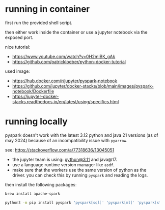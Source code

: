 # running in container

first run the provided shell script.

then either work inside the container or use a jupyter notebook via the exposed port.

nice tutorial:

-   https://www.youtube.com/watch?v=0H2miBK_gAk
-   https://github.com/patrickloeber/python-docker-tutorial

used image:

-   https://hub.docker.com/r/jupyter/pyspark-notebook
-   https://github.com/jupyter/docker-stacks/blob/main/images/pyspark-notebook/Dockerfile
-   https://jupyter-docker-stacks.readthedocs.io/en/latest/using/specifics.html

# running locally

pyspark doesn't work with the latest 3.12 python and java 21 versions (as of may 2024) because of an incompatibility issue with `pyarrow`.

see: https://stackoverflow.com/a/77318636/13045051

-   the jupyter team is using: python@3.11 and java@17.
-   use a language runtime version manager like `asdf`.
-   make sure that the workers use the same version of python as the driver. you can check this by running `pyspark` and reading the logs.

then install the following packages:

```bash
brew install apache-spark

python3 -m pip install pyspark 'pyspark[sql]' 'pyspark[ml]' 'pyspark[streaming]'
```
